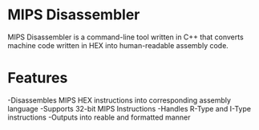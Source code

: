 # MIPS Disassembler
MIPS Disassembler is a command-line tool written in C++ that converts machine code written in HEX into human-readable assembly code.
# Features
-Disassembles MIPS HEX instructions into corresponding assembly language
-Supports 32-bit MIPS Instructions
-Handles R-Type and I-Type instructions
-Outputs into reable and formatted manner
